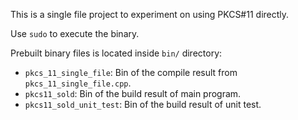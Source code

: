 This is a single file project to experiment on using PKCS#11 directly.

Use `sudo` to execute the binary.

Prebuilt binary files is located inside `bin/` directory:
- `pkcs_11_single_file`: Bin of the compile result from `pkcs_11_single_file.cpp`.
- `pkcs11_sold`: Bin of the build result of main program.
- `pkcs11_sold_unit_test`: Bin of the build result of unit test.
